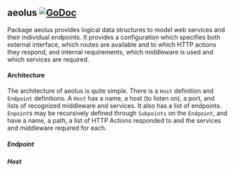 aeolus [![GoDoc](https://godoc.org/github.com/elos/aeolus?status.svg)](https://godoc.org/github.com/elos/aeolus)
------

Package aeolus provides logical data structures to model web services and their individual endpoints. It provides a configuration which specifies both external interface, which routes are available and to which HTTP actions they respond, and internal requirements, which middleware is used and which services are required.

#### Architecture
The architecture of aeolus is quite simple. There is a `Host` definition and `Endpoint` definitions. A `Host` has a name, a host (to listen on), a port, and lists of recognized middleware and services. It also has a list of endpoints. `Enpoint`s may be recursively defined through `Subpoints` on the `Endpoint`, and have a name, a path, a list of HTTP Actions responded to and the services and middleware required for each.

##### Endpoint
##### Host
